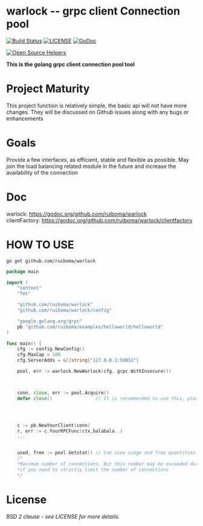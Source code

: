 # warlock -- grpc client Connection pool
[![Build Status](https://travis-ci.com/ruiboma/warlock.svg?branch=master)](https://travis-ci.com/ruiboma/warlock)
[![LICENSE](https://img.shields.io/badge/licence-Apache%202.0-brightgreen.svg?style=flat-square)](https://github.com/ruiboma/warlock/blob/master/LICENSE)
[![GoDoc](https://godoc.org/github.com/ruiboma/warlock?status.svg)](https://godoc.org/github.com/ruiboma/warlock)
<!-- [![GoDoc](https://godoc.org/github.com/ruiboma/warlock/clientfactory?status.svg)](https://godoc.org/github.com/ruiboma/warlock/clientfactory) -->
[![Open Source Helpers](https://www.codetriage.com/ruiboma/warlock/badges/users.svg)](https://www.codetriage.com/ruiboma/warlock)

**This is the golang grpc client connection pool tool**

# Project Maturity
This project function is relatively simple, the basic api will not have more changes.
They will be discussed on Github issues along with any bugs or enhancements

# Goals
Provide a few interfaces, as efficient, stable and flexible as possible. May join the load balancing related module in the future and increase the availability of the connection

# Doc
warlock:    https://godoc.org/github.com/ruiboma/warlock \
clientFactory:    https://godoc.org/github.com/ruiboma/warlock/clientfactory

# HOW TO USE
```shell
go get github.com/ruiboma/warlock
```
```go
package main

import (
	"context"
	"fmt"

	"github.com/ruiboma/warlock"
	"github.com/ruiboma/warlock/config"

	"google.golang.org/grpc"
	pb "github.com/ruiboma/examples/helloworld/helloworld"
)

func main() {
	cfg := config.NewConfig()
	cfg.MaxCap = 100
	cfg.ServerAdds = &[]string{"127.0.0.1:50051"}

	pool, err := warlock.NewWarlock(cfg, grpc.WithInsecure())



	conn, close, err := pool.Acquire()
	defer close()                // It is recommended to use this, please do not use conn.Close because this will lead to waste




	c := pb.NewYourClient(conn)
	r, err := c.YourRPCFunc(ctx,balabala..)
    ...


    used, free := pool.Getstat() // Can view usage and free quantities
    /*
    *Maximum number of connections, But this number may be exceeded during the run, use configuration(OverflowCap = false) to avoid overflow,
    *if you need to strictly limit the number of connections
    */
```

# License
*BSD 2 clause - see LICENSE for more details.*